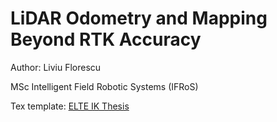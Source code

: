 # LiDAR Odometry and Mapping Beyond RTK Accuracy

Author: Liviu Florescu

MSc Intelligent Field Robotic Systems (IFRoS)

Tex template: [ELTE IK Thesis](https://github.com/mcserep/elteikthesis)
